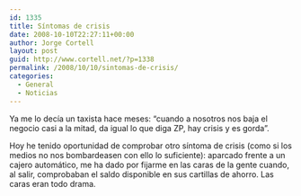 ```yaml
---
id: 1335
title: Síntomas de crisis
date: 2008-10-10T22:27:11+00:00
author: Jorge Cortell
layout: post
guid: http://www.cortell.net/?p=1338
permalink: /2008/10/10/sintomas-de-crisis/
categories:
  - General
  - Noticias
---
```

Ya me lo decía un taxista hace meses: &#8220;cuando a nosotros nos baja el negocio casi a la mitad, da igual lo que diga ZP, hay crisis y es gorda&#8221;.

Hoy he tenido oportunidad de comprobar otro síntoma de crisis (como si los medios no nos bombardeasen con ello lo suficiente): aparcado frente a un cajero automático, me ha dado por fijarme en las caras de la gente cuando, al salir, comprobaban el saldo disponible en sus cartillas de ahorro. Las caras eran todo drama.